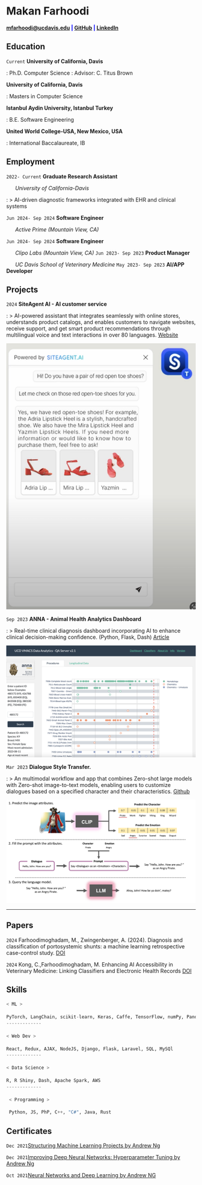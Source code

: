 # Makan Farhoodi

<span style="color:blue">**<a href="mailto:mfarhoodi@ucdavis.edu">mfarhoodi@ucdavis.edu</a>
|
<a href="https://github.com/MakanFar" target="_blank">GitHub</a>
|
<a href="https://www.linkedin.com/in/makan-farhoodi-470120133/" target="_blank">LinkedIn</a>**</span>


## **Education**

`Current` **University of California, Davis**

: Ph.D. Computer Science
: Advisor: C. Titus Brown

**University of California, Davis**

: Masters in Computer Science


**Istanbul Aydin University, Istanbul Turkey**

: B.E. Software Engineering

**United World College-USA, New Mexico, USA**

: International Baccalaureate, IB


## **Employment**

`2022- Current` **Graduate Research Assistant**

&nbsp; &nbsp; &nbsp; _University of California-Davis_

: >   AI-driven diagnostic frameworks integrated with EHR and clinical systems

`Jun 2024- Sep 2024` **Software Engineer**

&nbsp; &nbsp; &nbsp; _Active Prime (Mountain View, CA)_

`Jun 2024- Sep 2024` **Software Engineer**

&nbsp; &nbsp; &nbsp; _Clipo Labs (Mountain View, CA)_
`Jun 2023- Sep 2023` **Product Manager**

&nbsp; &nbsp; &nbsp; _UC Davis School of Veterinary Medicine_
`May 2023- Sep 2023` **AI/APP Developer**




## **Projects**


`2024` **SiteAgent AI - AI customer service**

: >  AI-powered assistant that integrates seamlessly with online stores, understands product catalogs, and enables customers to navigate websites, receive support, and get smart product recommendations through multilingual voice and text interactions in over 80 languages. [Website](https://siteagent.ai)

<!-- image -->
<p align="center"><img src="siteagent.png"></p>

`Sep 2023` **ANNA - Animal Health Analytics Dashboard**

: >  Real-time clinical diagnosis dashboard incorporating AI to enhance clinical decision-making confidence. (Python, Flask, Dash) [Article](https://www.vetmed.ucdavis.edu/news/uc-davis-researchers-exploring-data-and-ai-tools-animal-health-diagnosis-and-treatment)

<!-- image -->
<p align="center"><img src="anna.png"></p>


`Mar 2023` **Dialogue Style Transfer.**

: >  An multimodal workflow and app that combines Zero-shot large models with Zero-shot image-to-text models, enabling users to customize dialogues based on a specified character and their characteristics. [Github](https://github.com/MakanFar/StyleMyDialogue)

<!-- image -->
<p align="center"><img src="StyleDia.jpg"></p>

---------------------------------------------------------------------------------

## **Papers**

`2024` Farhoodimoghadam, M., Zwingenberger, A. (2024). Diagnosis and classification of portosystemic shunts: a machine learning retrospective case-control study.
[DOI](https://doi.org/10.3389/fvets.2024.1291318)

`2024` Kong, C.,Farhoodimoghadam, M. Enhancing AI Accessibility in Veterinary Medicine: Linking Classifiers and Electronic Health Records 
[DOI](https://doi.org/10.48550/arXiv.2410.14625)


## **Skills**

```python
< ML > 

PyTorch, LangChain, scikit-learn, Keras, Caffe, TensorFlow, numPy, Pandas, Matplotlib, spaCy
-------------

< Web Dev >

React, Redux, AJAX, NodeJS, Django, Flask, Laravel, SQL, MySQl
-------------

< Data Science >

R, R Shiny, Dash, Apache Spark, AWS
-------------

 < Programming >
 
 Python, JS, PhP, C++, "C#", Java, Rust
```
## **Certificates**

`Dec 2021`[Structuring Machine Learning Projects by Andrew Ng](https://www.coursera.org/account/accomplishments/verify/F2CACVRGW3GA?utm_source=link&utm_medium=certificate&utm_content=cert_image&utm_campaign=sharing_cta&utm_product=course)

`Dec 2021`[Improving Deep Neural Networks: Hyperparameter Tuning by Andrew Ng](https://www.google.com/url?sa=D&q=https://coursera.org/share/950fa2bf7c35381d7d02107e825989d0&ust=1665343980000000&usg=AOvVaw3FTohU3yWWr27JqcStFYju&hl=en)

`Oct 2021`[Neural Networks and Deep Learning by Andrew NG](https://www.google.com/url?sa=D&q=https://coursera.org/share/62b824a53175fceae44e4e50ca5207ff&ust=1665343980000000&usg=AOvVaw19A2FZQjZrLN6QEMM0kLov&hl=en)

